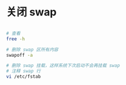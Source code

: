 # 关闭 swap

```bash

# 查看
free -h

# 删除 swap 区所有内容
swapoff -a

# 删除 swap 挂载，这样系统下次启动不会再挂载 swap
# 注释 swap 行
vi /etc/fstab

```
